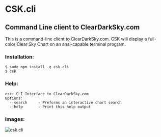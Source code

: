 # CSK.cli
## Command Line client to ClearDarkSky.com

This is a command-line client to ClearDarkSky.com. CSK will display a full-color Clear Sky Chart on an ansi-capable terminal program.

### Installation:

```
$ sudo npm install -g csk-cli
$ csk
```

### Help:

```
csk: CLI Interface to ClearDarkSky.com
Options:
  --search     - Preforms an interactive chart search
  --help       - Print this help output
```

### Images:

![csk.cli](http://i.imgur.com/J8sEQjF.png)
